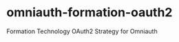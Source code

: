 omniauth-formation-oauth2
===========================

Formation Technology OAuth2 Strategy for Omniauth 
